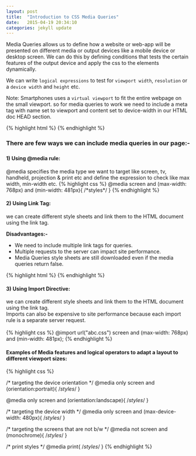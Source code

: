 ```yaml
---
layout: post
title:  "Introduction to CSS Media Queries"
date:   2015-04-19 20:34:10
categories: jekyll update
---
```

Media Queries allows us to define how a website or web-app will be presented on different
media or output devices like a mobile device or desktop screen. We can do this by defining conditions that tests the certain features of the output device and apply the css to the elements dynamically.

We can write `logical expressions` to test for `viewport width`, `resolution` or a `device width` and `height` etc.

Note: Smartphones uses a `virtual viewport` to fit the entire webpage on the small viewport. so for media queries to work we need to include a meta tag with name set to viewport and content set to device-width in our HTML doc HEAD section. 

{% highlight html %}
	<meta name="viewport" content="width=device-width">
{% endhighlight %}

<h3>There are few ways we can include media queries in our page:-<h3>

<h4>1) Using @media rule: </h4>
@media specifies the media type we want to target like screen, tv, handheld, projection & print etc and define the expression to check like max width, min-width etc.
{% highlight css %}
@media screen and (max-width: 768px) and (min-width: 481px){
	/*styles*/
}
{% endhighlight %}


<h4>2) Using Link Tag: </h4>
we can create different style sheets and link them to the HTML document using the link tag.

<strong>Disadvantages:-</strong>
<ul>
	<li>We need to include multiple link tags for queries.</li>
	<li>Multiple requests to the server can impact site performance.</li>
	<li>Media Queries style sheets are still downloaded even if the media queries return false.</li>
</ul>

{% highlight html %}
	<link rel="stylesheet" href="abc.css" media="screen and (max-width: 768px) and (min-width: 481px)">
{% endhighlight %}

<h4>3) Using Import Directive: </h4>
we can create different style sheets and link them to the HTML document using the link tag.
<br>
Imports can also be expensive to site performance because each import rule is a separate server request.
<br><br>
{% highlight css %}
	@import url("abc.css") screen and (max-width: 768px) and (min-width: 481px);
{% endhighlight %}


<h4>Examples of Media features and logical operators to adapt a layout to different viewport sizes:</h4>
{% highlight css %}

/* targeting the device orientation */
@media only screen and (orientation:portrait){
	/*styles*/
}

@media only screen and (orientation:landscape){
	/*styles*/
}	

/* targeting the device width */
@media only screen and (max-device-width: 480px){
	/*styles*/
}

/* targeting the screens that are not b/w */
@media not screen and (monochrome){
	/*styles*/
}

/* print styles */
@media print{
	/*styles*/
}
{% endhighlight %}


